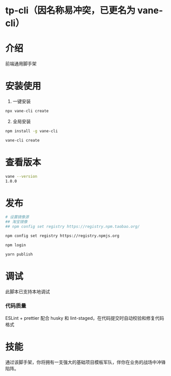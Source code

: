 <!--
 * @Author: Vane
 * @Date: 2021-08-19 19:08:17
 * @LastEditTime: 2021-09-01 17:55:20
 * @LastEditors: Vane
 * @Description:
 * @FilePath: \tp-cli\README.md
-->

# tp-cli（因名称易冲突，已更名为 vane-cli）

# 介绍

前端通用脚手架

# 安装使用

1. 一键安装

```bash
npx vane-cli create
```

2. 全局安装

```bash
npm install -g vane-cli
```

```bash
vane-cli create
```

# 查看版本

```bash
vane --version
1.0.0
```

# 发布

```bash
# 设置镜像源
## 淘宝镜像 
## npm config set registry https://registry.npm.taobao.org/

npm config set registry https://registry.npmjs.org

npm login

yarn publish
```

# 调试

此脚本已支持本地调试

### 代码质量

ESLint + prettier 配合 husky 和 lint-staged，在代码提交时自动校验和修复代码格式

# 技能

通过该脚手架，你将拥有一支强大的基础项目模板军队，伴你在业务的战场中冲锋陷阵。
